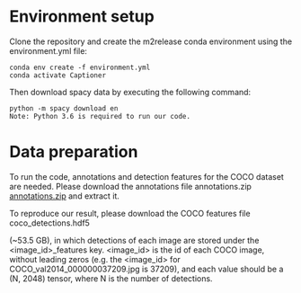# Environment setup

Clone the repository and create the m2release conda environment using the environment.yml file:

```
conda env create -f environment.yml
conda activate Captioner
```

Then download spacy data by executing the following command:

```
python -m spacy download en
Note: Python 3.6 is required to run our code.
```



# Data preparation

To run the code, annotations and detection features for the COCO dataset are needed. Please download the annotations file annotations.zip [annotations.zip](https://ailb-web.ing.unimore.it/publicfiles/drive/meshed-memory-transformer/annotations.zip "点击下载annotations.zip") and extract it.



To reproduce our result, please download the COCO features file coco_detections.hdf5

[coco_detections.hdf5]: https://ailb-web.ing.unimore.it/publicfiles/drive/show-control-and-tell/coco_detections.hdf5

(~53.5 GB), in which detections of each image are stored under the <image_id>_features key. <image_id> is the id of each COCO image, without leading zeros (e.g. the <image_id> for COCO_val2014_000000037209.jpg is 37209), and each value should be a (N, 2048) tensor, where N is the number of detections.


